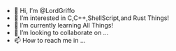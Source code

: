 - 👋 Hi, I’m @LordGriffo
- 👀 I’m interested in C,C++,ShellScript,and Rust Things!
- 🌱 I’m currently learning All Things!
- 💞️ I’m looking to collaborate on ...
- 📫 How to reach me in ...

<!---
LordGriffo/LordGriffo is a ✨ special ✨ repository because its `README.md` (this file) appears on your GitHub profile.
You can click the Preview link to take a look at your changes.
--->
